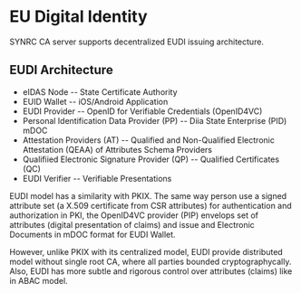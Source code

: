 EU Digital Identity
===================

SYNRC CA server supports decentralized EUDI issuing architecture.

EUDI Architecture
-----------------

* eIDAS Node -- State Certificate Authority
* EUID Wallet -- iOS/Android Application
* EUDI Provider -- OpenID for Verifiable Credentials (OpenID4VC)
* Personal Identification Data Provider (PP) -- Diia State Enterprise (PID) mDOC
* Attestation Providers (AT) -- Qualified and Non-Qualified Electronic Attestation (QEAA) of Attributes Schema Providers
* Qualifiied Electronic Signature Provider (QP) -- Qualified Certificates (QC)
* EUDI Verifier -- Verifiable Presentations

EUDI model has a similarity with PKIX.
The same way person use a signed attribute set (a X.509 certificate from CSR attributes)
for authentication and authorization in PKI, the OpenID4VC provider (PIP) envelops
set of attributes (digital presentation of claims) and
issue and Electronic Documents in mDOC format for EUDI Wallet.

However, unlike PKIX with its centralized model,
EUDI provide distributed model without single root CA,
where all parties bounded cryptographycally. Also, EUDI has more subtle
and rigorous control over attributes (claims) like in ABAC model.
